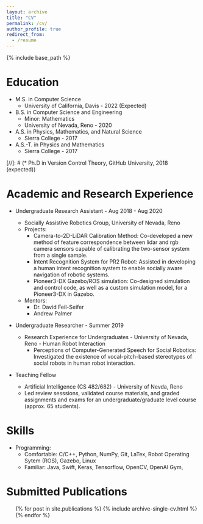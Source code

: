 ```yaml
---
layout: archive
title: "CV"
permalink: /cv/
author_profile: true
redirect_from:
  - /resume
---
```


{% include base_path %}

Education
======
* M.S. in Computer Science
	- University of California, Davis - 2022 (Expected)
* B.S. in Computer Science and Engineering
	- Minor: Mathematics
	- University of Nevada, Reno - 2020
* A.S. in Physics, Mathematics, and Natural Science
	- Sierra College - 2017
* A.S.-T. in Physics and Mathematics
	- Sierra College - 2017

[//]: # (* Ph.D in Version Control Theory, GitHub University, 2018 (expected))

Academic and Research Experience
======
* Undergraduate Research Assistant  - Aug 2018 - Aug 2020
	- Socially Assistive Robotics Group, University of Nevada, Reno
  	- Projects:
  		- Camera-to-2D-LiDAR Calibration Method: Co-developed a new method of feature correspondence between lidar and rgb camera sensors capable of calibrating the two-sensor system from a single sample.
  		- Intent Recognition System for PR2 Robot: Assisted in developing a human intent recognition system to enable socially aware navigation of robotic systems.
  		- Pioneer3-DX Gazebo/ROS simulation: Co-designed simulation and control code, as well as a custom simulation model, for a Pioneer3-DX in Gazebo.
	- Mentors:
		- Dr. David Feil-Seifer
		- Andrew Palmer
 		
 		
* Undergraduate Researcher - Summer 2019
	- Research Experience for Undergraduates - University of Nevada, Reno - Human Robot Interaction
		- Perceptions of Computer-Generated Speech for Social Robotics: Investigated the existence of vocal-pitch-based stereotypes of social robots in human robot interaction. 

* Teaching Fellow
	- Artificial Intelligence (CS 482/682) - University of Nevda, Reno
	- Led review sesssions, validated course materials, and graded assignments and exams for an undergraduate/graduate level course (approx. 65 students).

  
Skills
======
* Programming:
	- Comfortable: C/C++, Python, NumPy, Git, LaTex, Robot Operating Sytem (ROS), Gazebo, Linux
	- Familiar:  Java, Swift, Keras, Tensorflow, OpenCV, OpenAI Gym,


Submitted Publications
======
  <ul>{% for post in site.publications %}
    {% include archive-single-cv.html %}
  {% endfor %}</ul>
